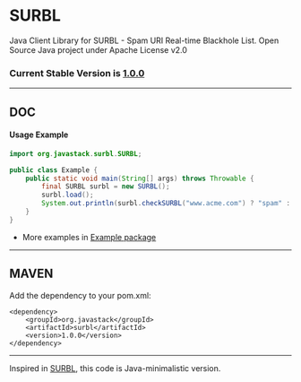 # SURBL

Java Client Library for SURBL - Spam URI Real-time Blackhole List. Open Source Java project under Apache License v2.0

### Current Stable Version is [1.0.0](https://search.maven.org/#search|ga|1|g%3Aorg.javastack%20a%3Asurbl)

---

## DOC

#### Usage Example

```java
import org.javastack.surbl.SURBL;

public class Example {
	public static void main(String[] args) throws Throwable {
		final SURBL surbl = new SURBL();
		surbl.load();
		System.out.println(surbl.checkSURBL("www.acme.com") ? "spam" : "clean");
	}
}
```

* More examples in [Example package](https://github.com/ggrandes/surbl/tree/master/src/main/java/org/javastack/surbl/example/)

---

## MAVEN

Add the dependency to your pom.xml:

    <dependency>
        <groupId>org.javastack</groupId>
        <artifactId>surbl</artifactId>
        <version>1.0.0</version>
    </dependency>

---
Inspired in [SURBL](http://www.surbl.org/), this code is Java-minimalistic version.
